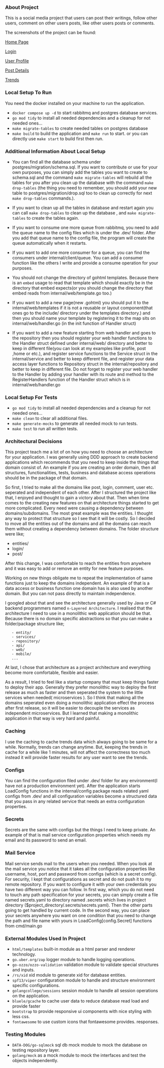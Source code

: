 ### About Project

This is a social media project that users can post their
writings, follow other users, comment on other users posts,
like other users posts or comments.

The screenshots of the project can be found:

[Home Page](https://eneskzlcn.github.io/my-published-images/softdare/home.png)

[Login](https://eneskzlcn.github.io/my-published-images/softdare/login.png)

[User Profile](https://eneskzlcn.github.io/my-published-images/softdare/another-users-profile.png)

[Post Details](https://eneskzlcn.github.io/my-published-images/softdare/post-comment.png)

[Trends](https://eneskzlcn.github.io/my-published-images/softdare/trends.png)

### Local Setup To Run

You need the docker installed on your machine to run the
application.

- `docker compose up -d` to start rabbitmq and postgres database services.
- `go mod tidy` to install all needed dependencies and a cleanup for not needed ones...
- `make migrate-tables` to create needed tables on postgres database
- `make build` to build the application and `make run` to start.
or you can directly use `make start` to build first then run.

### Additional Information About Local Setup
- You can find all the database schema under postgres/migration/schema.sql. If you
want to contribute or use for your own purposes, you can simply add the tables you
want to create to schema.sql and the command `make migrate-tables` will rebuild 
all the tables for you after you clean up the database with the command `make drop-tables`
(the thing you need to remember, you should add your new table to postgres/migration/drop.sql
too to clean up correctly for next `make drop-tables` commands.).

- If you want to clean up all the tables in database and restart again you can
  call `make drop-tables` to clean up the database , and `make migrate-tables` to create
  the tables again.

- If you want to consume one more queue from rabbitmq, you need to add the queue name to
the config files which is under the .dev/ folder. After you add that queue name to the config
file, the program will create the queue automatically when it restarts.

- If you want to add one more consumer for a queue, you can find the consumers under
internal/client/queue. You can add a consumer function like the others I write and provide
a consume operation for your purposes.

- You should not change the directory of gohtml templates. Because there is
an `embed` usage to read that template which should exactly be in the directory that
embed expects(or you should change the directory that embed reads from internal/web/template.go too.)

- If you want to add a new page(new .gohtml) you should put it to the internal/web/templates if it
is not a reusable or layout component(that ones go to the include/ directory under the templates directory.) and then
you should name your template by registering it to the map sits on internal/web/handler.go (in the init function of Handler struct)

- If you want to add a new feature starting from web handler and goes to the repository then you should register your
web handler functions to the Handler struct defined under internal/web/ directory and better to
keep in different file(you can look at my examples like profile, post ,home or etc.), and register
service functions to the Service struct in the internal/service and better to
keep different file, and register your data access layer functions to
Repository struct in the internal/repository and better to keep in different file. Do not forget to register your web handler
to the Handler by adding your handler with its route and method to the RegisterHandlers function
of the Handler struct which is in internal/web/handler.go

### Local Setup For Tests
- `go mod tidy` to install all needed dependencies and a cleanup for not needed ones...
- `make clean` to clear all additional files.
- `make generate-mocks` to generate all needed mock to run tests.
- `make test` to run all written tests.

### Architectural Decisions
This project teach me a lot of on how you need to choose
an architecture for your application. I was generally using DDD approach
to create backend applications which recommends that you need to
keep inside the things that domain consist of. An example
if you are creating an order domain, then all structures, functionalities,
tests, business and database access operations should be in the package of that domain.

So first, I tried to make all the domains like post, login, comment, user etc.
seperated and independent of each other. After I structured the project like 
that, I enjoyed and thought to gain a victory about that. Then when time comes
to the creating new features on that architecture things started to get more complicated.
Every need were causing a dependency between domains/subdomains. The most great
example was the entities. I thought any way to protect that structure
so I see that it will be costly. So I decided to move all the entities out of
the domains and all the domains can reach them without creating a dependency
between domains. The folder structure were like;

- entities/
- login/
- post/

After this change, I was comfortable to reach the entities from anywhere
and it was easy to add or remove an entity for new feature purposes.

Working on new things obligate me to repeat the implementation of same functions
just to keep the domains independent. An example of that is a data access or business
function one domain has is also used by another domain. But you can not pass directly
to maintain independence.

I googled about that and see the architecture generally used by Java
or C# backend programmers named `n-Layered Architecture`. I realised that
the architecture I need to use in a monolithic web application should
be that. Because there is no domain specific abstractions so that
you can make a folder/package structure like;
```
   - entity/
   - services/
   - repository/
   - api/
   - web/
   - mobile/
   ...
```
At last, I chose that architecture as a project architecture and everything
become more comfortable, flexible and easier.

As a result, I tried to feel like a startup company that must keep things faster
to deploy their app. Generally they prefer monolithic way to deploy the first
release as much as faster and then seperated the system to the little services when needed( microservices ).
So I think that making all the domains seperated even doing a monolithic application effect the process 
after first release, so it will be easier to decouple the services as independent microservices.
But I learned that making a monolithic application in that
way is very hard and painful.

### Caching
I use the caching to cache trends data which always going to be same for a while.
Normally, trends can change anytime. But, keeping the trends in cache for a while
like 1 minutes, will not affect the correctness too much instead it will provide
faster results for any user want to see the trends.

### Configs
You can find the configuration filed under .dev/ folder for any environment(I have not
a production environment yet). After the application starts LoadConfig functions
in the internal/config package reads related yaml configs from .dev/ and all configuration
variables become a structured data that you pass in any related service that needs an extra
configuration properties.

### Secrets
Secrets are the same with configs but the things I need to keep private. An
example of that is mail service configuration properties which needs my email
and its password to send an email.

### Mail Service
Mail service sends mail to the users when you needed. When you look at the mail
service you notice that it takes all the configuration properties like username,
host, port and password from configs (which is a secret config). For security,
I kept that configurations as secret and do not push it to my remote repository.
If you want to configure it with your own credentials you have two different way you can 
follow. In first way, which you do not need to touch any path specification for your
secrets, you can simply create a file named secrets.yaml to directory named .secrets
which lives in project directory ($project_directory/.secrets/secrets.yaml).
Then the other parts going to get handled by current code. In the second way, you
can place your secrets anywhere you want on one condition that you need to change
the path and file name with yours in LoadConfig[config.Secret] functions from
cmd/main.go

### External Modules Used In Project
- `html/templates` built-in module as a html parser and renderer technology.
- `go.uber.org/zap` logger module to handle logging operations.
- `go-ozzo/ozzo-validation` validation module to validate special structures and inputs.
- `/rs/xid` xid module to generate xid for database entities.
- `spf13/viper` configuration module to handle and structure environment specific configurations.
- `golangcollege/sessions` session module to handle all session operations on the application.
- `bluele/gcache` to cache user data to reduce database read load and provide faster
- `bootstrap` to provide responsive ui components with nice styling with less css.
- `fontawesome` to use custom icons that fontawesome provides.
responses.

### Testing Modules
- `DATA-DOG/go-sqlmock` sql db mock module to mock the database on
testing repository layer.
- `golang/mock` as a mock module to mock the interfaces and test
the objects independently.
